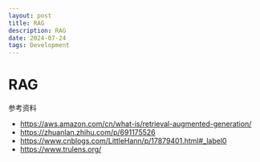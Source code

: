```yaml
---
layout: post
title: RAG
description: RAG 
date: 2024-07-24
tags: Development
---
```

# RAG
参考资料
- https://aws.amazon.com/cn/what-is/retrieval-augmented-generation/
- https://zhuanlan.zhihu.com/p/691175526
- https://www.cnblogs.com/LittleHann/p/17879401.html#_label0
- https://www.trulens.org/
